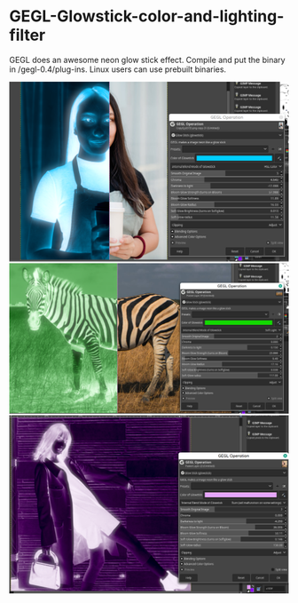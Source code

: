 # GEGL-Glowstick-color-and-lighting-filter
GEGL does an awesome neon glow stick effect.  Compile and put the binary in  /gegl-0.4/plug-ins. Linux users can use prebuilt binaries.

![image preview](glowstick_best.png )
![image preview](glowzebra.png )
![image preview](preview4.png )
